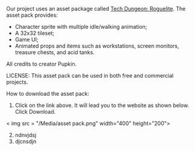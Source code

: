 Our project uses an asset package called [Tech Dungeon: Roguelite](https://trevor-pupkin.itch.io/tech-dungeon-roguelite). The asset pack provides:
* Character sprite with multiple idle/walking animation;
* A 32x32 tileset;
* Game UI;
* Animated props and items such as workstations, screen monitors, treasure chests, and acid tanks.


All credits to creator Pupkin. 

LICENSE: This asset pack can be used in both free and commercial projects.

How to download the asset pack:
1. Click on the link above. It will lead you to the website as shown below. Click Download.

< img src = "/Media/asset pack.png" width="400" height="200">

2. ndnvjdsj
3. djcnsdjn

